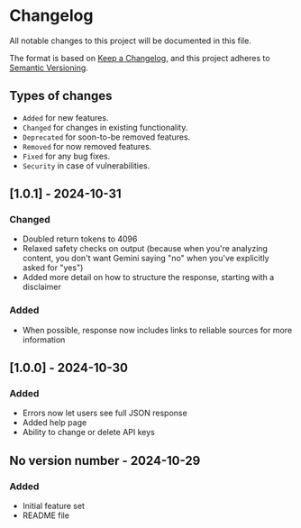 # Changelog
All notable changes to this project will be documented in this file.

The format is based on [Keep a Changelog](https://keepachangelog.com/en/1.0.0/),
and this project adheres to [Semantic Versioning](https://semver.org/spec/v2.0.0.html).

## Types of changes

* `Added` for new features.
* `Changed` for changes in existing functionality.
* `Deprecated` for soon-to-be removed features.
* `Removed` for now removed features.
* `Fixed` for any bug fixes.
* `Security` in case of vulnerabilities.

## [1.0.1] - 2024-10-31
### Changed
- Doubled return tokens to 4096
- Relaxed safety checks on output (because when you're analyzing content, you
  don't want Gemini saying "no" when you've explicitly asked for "yes")
- Added more detail on how to structure the response, starting with a disclaimer

### Added
- When possible, response now includes links to reliable sources for more information

## [1.0.0] - 2024-10-30
### Added
- Errors now let users see full JSON response
- Added help page
- Ability to change or delete API keys

## No version number - 2024-10-29
### Added
- Initial feature set
- README file
